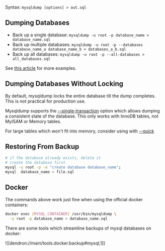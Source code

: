 
Syntax: `mysqldump [options] > out.sql`

## Dumping Databases

* Back up a single database: `mysqldump -u root -p database_name > database_name.sql`
* Back up multiple databases: `mysqldump -u root -p --databases database_name_a database_name_b > databases_a_b.sql`
* Back up all databases: `mysqldump -u root -p --all-databases > all_databases.sql`

See [this article](https://linuxize.com/post/how-to-back-up-and-restore-mysql-databases-with-mysqldump/) for more examples.

## Dumping Databases Without Locking

By default, mysqldump locks the entire database till the dump completes. This is not practical for production use.

Mysqldump supports the [--single-transaction](http://download.nust.na/pub6/mysql/doc/refman/5.1/en/mysqldump.html#option_mysqldump_single-transaction) option which allows dumping a consistent state of the database. This only works with InnoDB tables, not MyISAM or Memory tables.

For large tables which won't fit into memory, consider using with [--quick](http://download.nust.na/pub6/mysql/doc/refman/5.1/en/mysqldump.html#option_mysqldump_quick)

## Restoring From Backup

```sh
# if the database already exists, delete it
# create the database first
mysql -u root -p -e "create database database_name";
mysql  database_name < file.sql
```

## Docker

The commands above work just fine when using the official docker containers:

```sh
docker exec [MYSQL_CONTAINER] /usr/bin/mysqldump \
  -u root -p database_name > database_name.sql
```

There are some tools which streamline backups of mysql databases on docker:

![[dendron://main/tools.docker.backup#mysql,1]]
